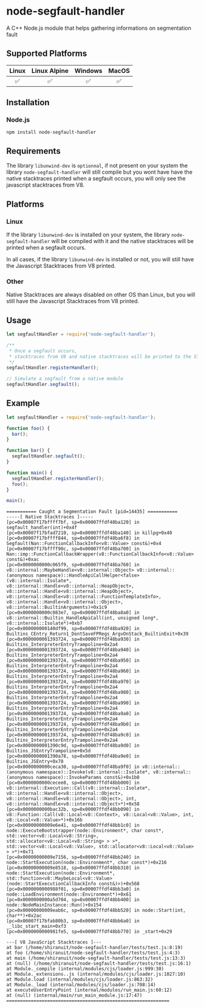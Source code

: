 # node-segfault-handler

A C++ Node.js module that helps gathering informations on segmentation fault

## Supported Platforms

| Linux | Linux Alpine | Windows | MacOS |
|:-----:|:------------:|:-------:|:-----:|
| ✅    | ✅           |      ✅ | ✅    |

## Installation

### Node.js
```
npm install node-segfault-handler
```
## Requirements

The library `libunwind-dev` is `optionnal`, if not present on your system the library `node-segfault-handler` will still compile but you wont have have the native stacktraces printed when a segfault occurs, you will only see the javascript stacktraces from V8.

## Platforms
### Linux
If the library `libunwind-dev` is installed on your system, the library `node-segfault-handler` will be compiled with it and the native stacktraces will be printed when a segfault occurs.

In all cases, if the library `libunwind-dev` is installed or not, you will still have the Javascript Stacktraces from V8 printed.
### Other
Native Stacktraces are always disabled on other OS than Linux, but you will still have the Javascript Stacktraces from V8 printed.

## Usage

```js
let segfaultHandler = require('node-segfault-handler');

/**
 * Once a segfault occurs, 
 * stacktraces from V8 and native stacktraces will be printed to the STDERR
 */ 
segfaultHandler.registerHandler();

// Simulate a segfault from a native module
segfaultHandler.segfault();

```

## Example

```js
let segfaultHandler = require('node-segfault-handler');

function foo() {
  bar();
}

function bar() {
  segfaultHandler.segfault();
}

function main() {
  segfaultHandler.registerHandler();
  foo();
}

main();
```

```
=========== Caught a Segmentation Fault [pid=14435] ===========
-----[ Native Stacktraces ]-----
[pc=0x00007f17bffff7bf, sp=0x00007ffdf48ba120] in segfault_handler(int)+0x4f
[pc=0x00007f17bfad7210, sp=0x00007ffdf48ba140] in killpg+0x40
[pc=0x00007f17bffff844, sp=0x00007ffdf48ba6f8] in Segfault(Nan::FunctionCallbackInfo<v8::Value> const&)+0x4
[pc=0x00007f17bffff90c, sp=0x00007ffdf48ba700] in Nan::imp::FunctionCallbackWrapper(v8::FunctionCallbackInfo<v8::Value> const&)+0xac
[pc=0x0000000000c065f9, sp=0x00007ffdf48ba760] in v8::internal::MaybeHandle<v8::internal::Object> v8::internal::(anonymous namespace)::HandleApiCallHelper<false>(v8::internal::Isolate*, v8::internal::Handle<v8::internal::HeapObject>, v8::internal::Handle<v8::internal::HeapObject>, v8::internal::Handle<v8::internal::FunctionTemplateInfo>, v8::internal::Handle<v8::internal::Object>, v8::internal::BuiltinArguments)+0x1c9
[pc=0x0000000000c083e7, sp=0x00007ffdf48ba8a0] in v8::internal::Builtin_HandleApiCall(int, unsigned long*, v8::internal::Isolate*)+0xb7
[pc=0x000000000140df99, sp=0x00007ffdf48ba920] in Builtins_CEntry_Return1_DontSaveFPRegs_ArgvOnStack_BuiltinExit+0x39
[pc=0x0000000001393724, sp=0x00007ffdf48ba930] in Builtins_InterpreterEntryTrampoline+0x2a4
[pc=0x0000000001393724, sp=0x00007ffdf48ba940] in Builtins_InterpreterEntryTrampoline+0x2a4
[pc=0x0000000001393724, sp=0x00007ffdf48ba950] in Builtins_InterpreterEntryTrampoline+0x2a4
[pc=0x0000000001393724, sp=0x00007ffdf48ba960] in Builtins_InterpreterEntryTrampoline+0x2a4
[pc=0x0000000001393724, sp=0x00007ffdf48ba970] in Builtins_InterpreterEntryTrampoline+0x2a4
[pc=0x0000000001393724, sp=0x00007ffdf48ba980] in Builtins_InterpreterEntryTrampoline+0x2a4
[pc=0x0000000001393724, sp=0x00007ffdf48ba990] in Builtins_InterpreterEntryTrampoline+0x2a4
[pc=0x0000000001393724, sp=0x00007ffdf48ba9a0] in Builtins_InterpreterEntryTrampoline+0x2a4
[pc=0x0000000001393724, sp=0x00007ffdf48ba9b0] in Builtins_InterpreterEntryTrampoline+0x2a4
[pc=0x0000000001393724, sp=0x00007ffdf48ba9c0] in Builtins_InterpreterEntryTrampoline+0x2a4
[pc=0x0000000001390c9d, sp=0x00007ffdf48ba9d0] in Builtins_JSEntryTrampoline+0x5d
[pc=0x0000000001390a78, sp=0x00007ffdf48ba9e0] in Builtins_JSEntry+0x78
[pc=0x0000000000ceca30, sp=0x00007ffdf48ba9f0] in v8::internal::(anonymous namespace)::Invoke(v8::internal::Isolate*, v8::internal::(anonymous namespace)::InvokeParams const&)+0x1b0
[pc=0x0000000000cecee8, sp=0x00007ffdf48bb000] in v8::internal::Execution::Call(v8::internal::Isolate*, v8::internal::Handle<v8::internal::Object>, v8::internal::Handle<v8::internal::Object>, int, v8::internal::Handle<v8::internal::Object>*)+0x58
[pc=0x0000000000bac32b, sp=0x00007ffdf48bb090] in v8::Function::Call(v8::Local<v8::Context>, v8::Local<v8::Value>, int, v8::Local<v8::Value>*)+0x16b
[pc=0x00000000009e6e41, sp=0x00007ffdf48bb1c0] in node::ExecuteBootstrapper(node::Environment*, char const*, std::vector<v8::Local<v8::String>, std::allocator<v8::Local<v8::String> > >*, std::vector<v8::Local<v8::Value>, std::allocator<v8::Local<v8::Value> > >*)+0x71
[pc=0x00000000009e7156, sp=0x00007ffdf48bb240] in node::StartExecution(node::Environment*, char const*)+0x216
[pc=0x00000000009e8518, sp=0x00007ffdf48bb310] in node::StartExecution(node::Environment*, std::function<v8::MaybeLocal<v8::Value> (node::StartExecutionCallbackInfo const&)>)+0x568
[pc=0x0000000000988f01, sp=0x00007ffdf48bb3a0] in node::LoadEnvironment(node::Environment*)+0x61
[pc=0x0000000000a5d704, sp=0x00007ffdf48bb400] in node::NodeMainInstance::Run()+0x154
[pc=0x00000000009eab6c, sp=0x00007ffdf48bb520] in node::Start(int, char**)+0x2ac
[pc=0x00007f17bfab80b3, sp=0x00007ffdf48bb6a0] in __libc_start_main+0xf3
[pc=0x0000000000981fe5, sp=0x00007ffdf48bb770] in _start+0x29

---[ V8 JavaScript Stacktraces ]---
at bar (/home/shiranuit/node-segfault-handler/tests/test.js:8:19)
at foo (/home/shiranuit/node-segfault-handler/tests/test.js:4:3)
at main (/home/shiranuit/node-segfault-handler/tests/test.js:13:3)
at (null) (/home/shiranuit/node-segfault-handler/tests/test.js:16:1)
at Module._compile (internal/modules/cjs/loader.js:999:30)
at Module._extensions..js (internal/modules/cjs/loader.js:1027:10)
at Module.load (internal/modules/cjs/loader.js:863:32)
at Module._load (internal/modules/cjs/loader.js:708:14)
at executeUserEntryPoint (internal/modules/run_main.js:60:12)
at (null) (internal/main/run_main_module.js:17:47)
============================================================

```
